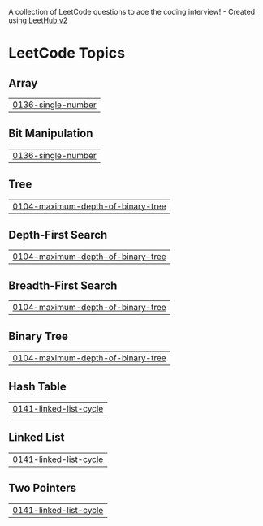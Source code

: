 A collection of LeetCode questions to ace the coding interview! - Created using [LeetHub v2](https://github.com/arunbhardwaj/LeetHub-2.0)
<!---LeetCode Topics Start-->
# LeetCode Topics
## Array
|  |
| ------- |
| [0136-single-number](https://github.com/M-Saad-0/leetcode-practice/tree/master/0136-single-number) |
## Bit Manipulation
|  |
| ------- |
| [0136-single-number](https://github.com/M-Saad-0/leetcode-practice/tree/master/0136-single-number) |
## Tree
|  |
| ------- |
| [0104-maximum-depth-of-binary-tree](https://github.com/M-Saad-0/leetcode-practice/tree/master/0104-maximum-depth-of-binary-tree) |
## Depth-First Search
|  |
| ------- |
| [0104-maximum-depth-of-binary-tree](https://github.com/M-Saad-0/leetcode-practice/tree/master/0104-maximum-depth-of-binary-tree) |
## Breadth-First Search
|  |
| ------- |
| [0104-maximum-depth-of-binary-tree](https://github.com/M-Saad-0/leetcode-practice/tree/master/0104-maximum-depth-of-binary-tree) |
## Binary Tree
|  |
| ------- |
| [0104-maximum-depth-of-binary-tree](https://github.com/M-Saad-0/leetcode-practice/tree/master/0104-maximum-depth-of-binary-tree) |
## Hash Table
|  |
| ------- |
| [0141-linked-list-cycle](https://github.com/M-Saad-0/leetcode-practice/tree/master/0141-linked-list-cycle) |
## Linked List
|  |
| ------- |
| [0141-linked-list-cycle](https://github.com/M-Saad-0/leetcode-practice/tree/master/0141-linked-list-cycle) |
## Two Pointers
|  |
| ------- |
| [0141-linked-list-cycle](https://github.com/M-Saad-0/leetcode-practice/tree/master/0141-linked-list-cycle) |
<!---LeetCode Topics End-->